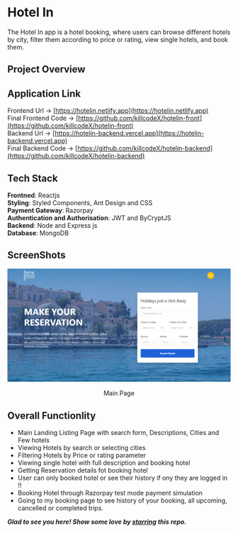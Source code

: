 # Hotel In
The Hotel In app is a hotel booking, where users can browse different hotels by city, filter them according to price or rating, view single hotels, and book them.

## Project Overview

## Application Link

Frontend Url -> [https://hotelin.netlify.app](https://hotelin.netlify.app)<br>
Final Frontend Code -> [https://github.com/killcodeX/hotelin-front](https://github.com/killcodeX/hotelin-front)<br>
Backend Url -> [https://hotelin-backend.vercel.app](https://hotelin-backend.vercel.app)<br>
Final Backend Code -> [https://github.com/killcodeX/hotelin-backend](https://github.com/killcodeX/hotelin-backend)

## Tech Stack

<b>Frontned</b>: Reactjs
<br>
<b>Styling</b>: Styled Components, Ant Design and CSS
<br>
<b>Payment Gateway</b>: Razorpay
<br>
<b>Authentication and Authorisation</b>: JWT and ByCryptJS
<br>
<b>Backend</b>: Node and Express js 
<br>
<b>Database</b>: MongoDB
<br> 

## ScreenShots

<p align="center">
  <img src="https://github.com/killcodeX/mern-hotelin/blob/main/screenshots/1.png" />
</p>
<p align="center">
  Main Page
</p>


## Overall Functionlity
- Main Landing Listing Page with search form, Descriptions, Cities and Few hotels
- Viewing Hotels by search or selecting cities
- Filtering Hotels by Price or rating parameter
- Viewing single hotel with full description and booking hotel
- Getting Reservation details fot booking hotel
- User can only booked hotel or see their history if ony they are logged in !!
- Booking Hotel through Razorpay test mode payment simulation
- Going to my booking page to see history of your booking, all upcoming, cancelled or completed trips.


***Glad to see you here! Show some love by [starring](https://github.com/killcodeX/mern-hotelin) this repo.***